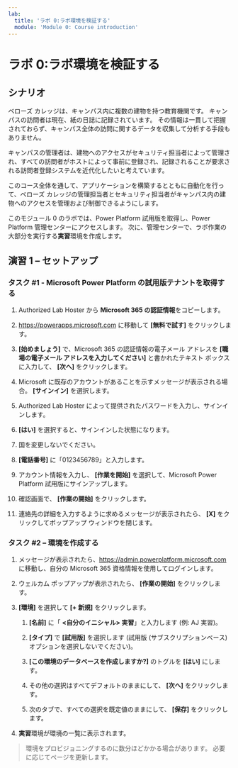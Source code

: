 ```yaml
---
lab:
  title: 'ラボ 0:ラボ環境を検証する'
  module: 'Module 0: Course introduction'
---
```


# <a name="lab-0-validate-lab-environment"></a>ラボ 0:ラボ環境を検証する

## <a name="scenario"></a>シナリオ

ベローズ カレッジは、キャンパス内に複数の建物を持つ教育機関です。 キャンパスの訪問者は現在、紙の日誌に記録されています。 その情報は一貫して把握されておらず、キャンパス全体の訪問に関するデータを収集して分析する手段もありません。

キャンパスの管理者は、建物へのアクセスがセキュリティ担当者によって管理され、すべての訪問者がホストによって事前に登録され、記録されることが要求される訪問者登録システムを近代化したいと考えています。

このコース全体を通して、アプリケーションを構築するとともに自動化を行って、ベローズ カレッジの管理担当者とセキュリティ担当者がキャンパス内の建物へのアクセスを管理および制御できるようにします。

このモジュール 0 のラボでは、Power Platform 試用版を取得し、Power Platform 管理センターにアクセスします。 次に、管理センターで、ラボ作業の大部分を実行する**実習**環境を作成します。

## <a name="exercise-1--setup"></a>演習 1 – セットアップ

### <a name="task-1---acquire-your-microsoft-power-platform-trial-tenant"></a>タスク \#1 - Microsoft Power Platform の試用版テナントを取得する

1. Authorized Lab Hoster から **Microsoft 365 の認証情報**をコピーします。

1. <https://powerapps.microsoft.com> に移動して **[無料で試す]** をクリックします。

1. **[始めましょう]** で、Microsoft 365 の認証情報の電子メール アドレスを **[職場の電子メール アドレスを入力してください]** と書かれたテキスト ボックスに入力して、 **[次へ]** をクリックします。

1. Microsoft に既存のアカウントがあることを示すメッセージが表示される場合。 **[サインイン]** を選択します。

1. Authorized Lab Hoster によって提供されたパスワードを入力し、サインインします。

1. **[はい]** を選択すると、サインインした状態になります。

1. 国を変更しないでください。

1. **[電話番号]** に「0123456789」と入力します。

1. アカウント情報を入力し、 **[作業を開始]** を選択して、Microsoft Power Platform 試用版にサインアップします。

1. 確認画面で、 **[作業の開始]** をクリックします。

1. 連絡先の詳細を入力するように求めるメッセージが表示されたら、 **[X]** をクリックしてポップアップ ウィンドウを閉じます。

### <a name="task-2--create-environment"></a>タスク \#2 – 環境を作成する

1. メッセージが表示されたら、<https://admin.powerplatform.microsoft.com> に移動し、自分の Microsoft 365 資格情報を使用してログインします。

1. ウェルカム ポップアップが表示されたら、 **[作業の開始]** をクリックします。

1. **[環境]** を選択して **[+ 新規]** をクリックします。

    1. **[名前]** に「 **<自分のイニシャル> 実習**」と入力します (例: AJ 実習)。

    1. **[タイプ]** で **[試用版]** を選択します (試用版 (サブスクリプションベース) オプションを選択しないでください)。

    1. **[この環境のデータベースを作成しますか?]** のトグルを **[はい]** にします。

    1. その他の選択はすべてデフォルトのままにして、 **[次へ]** をクリックします。

    1. 次のタブで、すべての選択を既定値のままにして、 **[保存]** をクリックします。

1. **実習**環境が環境の一覧に表示されます。

> 環境をプロビジョニングするのに数分ほどかかる場合があります。 必要に応じてページを更新します。

